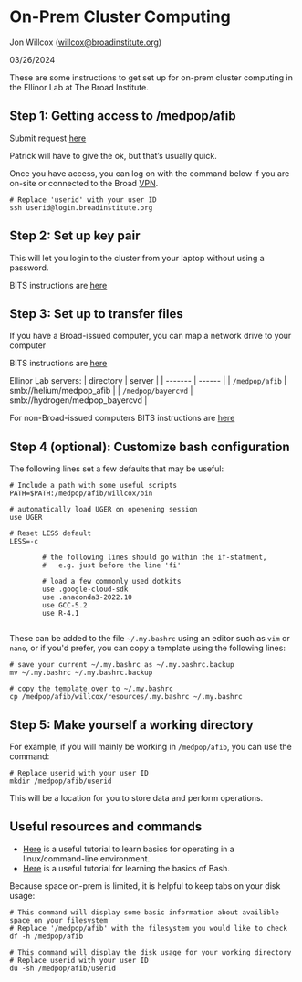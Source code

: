 # On-Prem Cluster Computing
Jon Willcox (willcox@broadinstitute.org)

03/26/2024

These are some instructions to get set up for on-prem cluster computing in the Ellinor Lab at The Broad Institute. 

## Step 1: Getting access to /medpop/afib

Submit request [here](https://broad.service-now.com/sp?id=sc_category&sys_id=1680a9bd4fb662005c1423d18110c7b7&catalog_id=e0d08b13c3330100c8b837659bba8fb4)

Patrick will have to give the ok, but that’s usually quick.

Once you have access, you can log on with the command below if you are on-site or connected to the Broad [VPN](https://intranet.broadinstitute.org/bits/service-catalog/accounts-access/vpn-access-two-factor-authentication).

```
# Replace 'userid' with your user ID
ssh userid@login.broadinstitute.org
```

## Step 2: Set up key pair

This will let you login to the cluster from your laptop without using a password.

BITS instructions are [here](https://broad.service-now.com/sp?id=kb_article&sys_id=04e9f76c1b0404142cac84ccdd4bcbc1)

## Step 3: Set up to transfer files

If you have a Broad-issued computer, you can map a network drive to your computer

BITS instructions are [here](https://intranet.broadinstitute.org/bits/service-catalog/compute-resources/map-network-drive)

Ellinor Lab servers:
| directory | server |
| ------- | ------ |
| `/medpop/afib` | smb://helium/medpop_afib |
| `/medpop/bayercvd` | smb://hydrogen/medpop_bayercvd |

For non-Broad-issued computers BITS instructions are [here](https://broad.service-now.com/sp?id=kb_article&sys_id=56234f1047aba99011484438946d4320)

## Step 4 (optional): Customize bash configuration

The following lines set a few defaults that may be useful:

```
# Include a path with some useful scripts 
PATH=$PATH:/medpop/afib/willcox/bin

# automatically load UGER on openening session
use UGER

# Reset LESS default
LESS=-c

        # the following lines should go within the if-statment,
        #   e.g. just before the line 'fi'

        # load a few commonly used dotkits
        use .google-cloud-sdk
        use .anaconda3-2022.10
        use GCC-5.2
        use R-4.1


```

These can be added to the file `~/.my.bashrc` using an editor such as `vim` or `nano`, or if you'd prefer, you can copy a template using the following lines:

```
# save your current ~/.my.bashrc as ~/.my.bashrc.backup
mv ~/.my.bashrc ~/.my.bashrc.backup

# copy the template over to ~/.my.bashrc
cp /medpop/afib/willcox/resources/.my.bashrc ~/.my.bashrc
```

## Step 5: Make yourself a working directory

For example, if you will mainly be working in `/medpop/afib`, you can use the command:

```
# Replace userid with your user ID
mkdir /medpop/afib/userid
```

This will be a location for you to store data and perform operations.

## Useful resources and commands

- [Here](https://ryanstutorials.net/linuxtutorial/) is a useful tutorial to learn basics for operating in a linux/command-line environment.
- [Here](https://ryanstutorials.net/bash-scripting-tutorial/) is a useful tutorial for learning the basics of Bash.

Because space on-prem is limited, it is helpful to keep tabs on your disk usage:

```
# This command will display some basic information about availible space on your filesystem
# Replace '/medpop/afib' with the filesystem you would like to check
df -h /medpop/afib

# This command will display the disk usage for your working directory
# Replace userid with your user ID
du -sh /medpop/afib/userid
```




